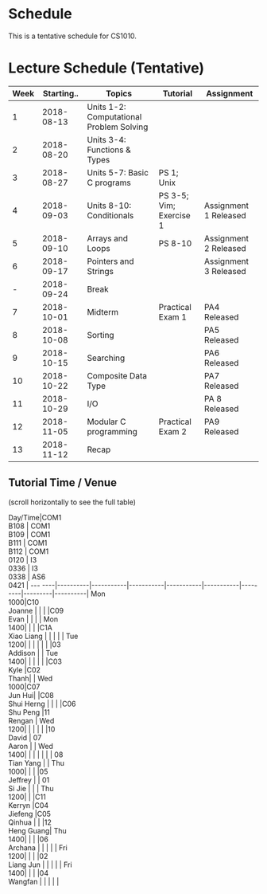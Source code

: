 # Schedule

This is a tentative schedule for CS1010.

# Lecture Schedule (Tentative)

Week | Starting.. | Topics                                    | Tutorial              | Assignment |
-----| ---------- | ----------------------------------------- | ----------------------| -----------|
1    | 2018-08-13 | Units 1-2: Computational Problem Solving  |                       |            |
2    | 2018-08-20 | Units 3-4: Functions & Types              |                       |            |
3    | 2018-08-27 | Units 5-7: Basic C programs               | PS 1; Unix            |            |
4    | 2018-09-03 | Units 8-10: Conditionals                  | PS 3-5; Vim; Exercise 1 | Assignment 1 Released |
5    | 2018-09-10 | Arrays and Loops                          | PS 8-10               | Assignment 2 Released | 
6    | 2018-09-17 | Pointers and Strings                      |                       | Assignment 3 Released |  
-    | 2018-09-24 | Break | | |
7    | 2018-10-01 | Midterm | Practical Exam 1 | PA4 Released |
8    | 2018-10-08 | Sorting |  | PA5 Released |
9    | 2018-10-15 | Searching | | PA6 Released |
10   | 2018-10-22 | Composite Data Type | | PA7 Released |
11   | 2018-10-29 | I/O | | PA 8 Released |
12   | 2018-11-05 | Modular C programming | Practical Exam 2 | PA9 Released |
13   | 2018-11-12 | Recap | | |

## Tutorial Time / Venue

(scroll horizontally to see the full table)

Day/Time|COM1<br>B108 | COM1<br>B109 | COM1<br>B111 | COM1<br>B112 | COM1<br>0120 | I3<br>0336 | I3<br>0338 | AS6<br>0421 |
--- ----|----------|-----------|-----------|-----------|-----------|---------|---------|----------|
Mon<br>1000|C10<br>Joanne |        |           |           |C09<br>Evan |         |         |          |
Mon<br>1400|          |           |           |C1A<br>Xiao Liang   |           |         |         |          |
Tue<br>1200|          |           |           |           |           |         |03<br>Addison |          | 
Tue<br>1400|          |           |           |           |           |C03<br>Kyle |C02<br>Thanh|          | 
Wed<br>1000|C07<br>Jun Hui|        |C08<br>Shui Herng |   |           |            |C06<br>Shu Peng |11<br>Rengan |
Wed<br>1200|          |           |           |           |           |10<br>David | 07<br>Aaron |          | 
Wed<br>1400|          |           |           |           |           |         | 08<br>Tian Yang |          | 
Thu<br>1000|          |           |           |05<br>Jeffrey |           | 01<br>Si Jie |         |          |
Thu<br>1200|          |           |C11<br>Kerryn |C04<br>Jiefeng |C05<br>Qinhua |         |         |12<br>Heng Guang|
Thu<br>1400|          |           |           |06<br>Archana         |           |         |         |          |
Fri<br>1200|          |           |           |02<br>Liang Jun        |           |         | |          |
Fri<br>1400|          |           |           |04<br>Wangfan |           |         |         |          |

